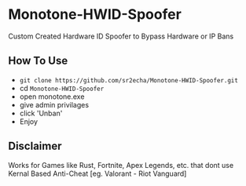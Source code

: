 # Monotone-HWID-Spoofer
Custom Created Hardware ID Spoofer to Bypass Hardware or IP Bans
<br>
## How To Use
* `git clone https://github.com/sr2echa/Monotone-HWID-Spoofer.git`
* cd `Monotone-HWID-Spoofer`
* open monotone.exe
* give admin privilages
* click 'Unban'
* Enjoy

## Disclaimer
Works for Games like Rust, Fortnite, Apex Legends, etc. that dont use Kernal Based Anti-Cheat [eg. Valorant - Riot Vanguard]

